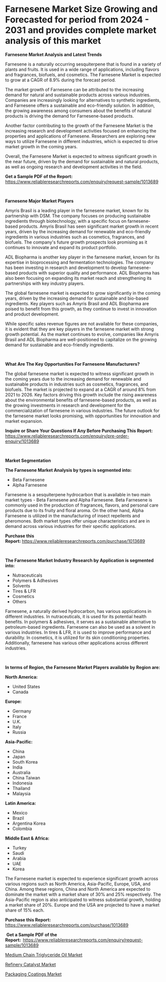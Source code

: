 <p><h1>Farnesene Market Size Growing and Forecasted for period from 2024 - 2031 and provides complete market analysis of this market</h1></p><p><strong>Farnesene Market Analysis and Latest Trends</strong></p>
<p><p>Farnesene is a naturally occurring sesquiterpene that is found in a variety of plants and fruits. It is used in a wide range of applications, including flavors and fragrances, biofuels, and cosmetics. The Farnesene Market is expected to grow at a CAGR of 8.9% during the forecast period. </p><p>The market growth of Farnesene can be attributed to the increasing demand for natural and sustainable products across various industries. Companies are increasingly looking for alternatives to synthetic ingredients, and Farnesene offers a sustainable and eco-friendly solution. In addition, the growing awareness among consumers about the benefits of natural products is driving the demand for Farnesene-based products.</p><p>Another factor contributing to the growth of the Farnesene Market is the increasing research and development activities focused on enhancing the properties and applications of Farnesene. Researchers are exploring new ways to utilize Farnesene in different industries, which is expected to drive market growth in the coming years.</p><p>Overall, the Farnesene Market is expected to witness significant growth in the near future, driven by the demand for sustainable and natural products, as well as ongoing research and development activities in the field.</p></p>
<p><strong>Get a Sample PDF of the Report:&nbsp;</strong> <a href="https://www.reliableresearchreports.com/enquiry/request-sample/1013689">https://www.reliableresearchreports.com/enquiry/request-sample/1013689</a></p>
<p>&nbsp;</p>
<p><strong>Farnesene Major Market Players</strong></p>
<p><p>Amyris Brasil is a leading player in the farnesene market, known for its partnership with DSM. The company focuses on producing sustainable ingredients through biotechnology, with a specific focus on farnesene-based products. Amyris Brasil has seen significant market growth in recent years, driven by the increasing demand for renewable and eco-friendly ingredients in various industries such as cosmetics, fragrances, and biofuels. The company's future growth prospects look promising as it continues to innovate and expand its product portfolio.</p><p>ADL Biopharma is another key player in the farnesene market, known for its expertise in bioprocessing and fermentation technologies. The company has been investing in research and development to develop farnesene-based products with superior quality and performance. ADL Biopharma has also been focusing on expanding its market reach and strengthening its partnerships with key industry players.</p><p>The global farnesene market is expected to grow significantly in the coming years, driven by the increasing demand for sustainable and bio-based ingredients. Key players such as Amyris Brasil and ADL Biopharma are poised to benefit from this growth, as they continue to invest in innovation and product development.</p><p>While specific sales revenue figures are not available for these companies, it is evident that they are key players in the farnesene market with strong growth potential. As the market continues to evolve, companies like Amyris Brasil and ADL Biopharma are well-positioned to capitalize on the growing demand for sustainable and eco-friendly ingredients.</p></p>
<p>&nbsp;</p>
<p><strong>What Are The Key Opportunities For Farnesene Manufacturers?</strong></p>
<p><p>The global farnesene market is expected to witness significant growth in the coming years due to the increasing demand for renewable and sustainable products in industries such as cosmetics, fragrances, and biofuels. The market is projected to expand at a CAGR of around 8% from 2021 to 2026. Key factors driving this growth include the rising awareness about the environmental benefits of farnesene-based products, as well as the growing investments in research and development for the commercialization of farnesene in various industries. The future outlook for the farnesene market looks promising, with opportunities for innovation and market expansion.</p></p>
<p><strong>Inquire or Share Your Questions If Any Before Purchasing This Report:</strong> <a href="https://www.reliableresearchreports.com/enquiry/pre-order-enquiry/1013689">https://www.reliableresearchreports.com/enquiry/pre-order-enquiry/1013689</a></p>
<p>&nbsp;</p>
<p><strong>Market Segmentation</strong></p>
<p><strong>The Farnesene Market Analysis by types is segmented into:</strong></p>
<p><ul><li>Beta Farnesene</li><li>Alpha Farnesene</li></ul></p>
<p><p>Farnesene is a sesquiterpene hydrocarbon that is available in two main market types - Beta Farnesene and Alpha Farnesene. Beta Farnesene is commonly used in the production of fragrances, flavors, and personal care products due to its fruity and floral aroma. On the other hand, Alpha Farnesene is utilized in the manufacturing of insect repellents and pheromones. Both market types offer unique characteristics and are in demand across various industries for their specific applications.</p></p>
<p><strong>Purchase this Report:&nbsp;</strong><a href="https://www.reliableresearchreports.com/purchase/1013689">https://www.reliableresearchreports.com/purchase/1013689</a></p>
<p>&nbsp;</p>
<p><strong>The Farnesene Market Industry Research by Application is segmented into:</strong></p>
<p><ul><li>Nutraceuticals</li><li>Polymers & Adhesives</li><li>Solvents</li><li>Tires & LFR</li><li>Cosmetics</li><li>Others</li></ul></p>
<p><p>Farnesene, a naturally derived hydrocarbon, has various applications in different industries. In nutraceuticals, it is used for its potential health benefits. In polymers & adhesives, it serves as a sustainable alternative to petroleum-based ingredients. Farnesene can also be used as a solvent in various industries. In tires & LFR, it is used to improve performance and durability. In cosmetics, it is utilized for its skin conditioning properties. Additionally, farnesene has various other applications across different industries.</p></p>
<p>&nbsp;</p>
<p><strong>In terms of Region, the Farnesene Market Players available by Region are:</strong></p>
<p>
    <p> <strong> North America: </strong>
        <ul>
            <li>United States</li>
            <li>Canada</li>
        </ul>
        </p> 
    <p> <strong> Europe: </strong>
        <ul>
            <li>Germany</li>
            <li>France</li>
            <li>U.K.</li>
            <li>Italy</li>
            <li>Russia</li>
        </ul>
        </p> 
    <p> <strong> Asia-Pacific: </strong>
        <ul>
            <li>China</li>
            <li>Japan</li>
            <li>South Korea</li>
            <li>India</li>
            <li>Australia</li>
            <li>China Taiwan</li>
            <li>Indonesia</li>
            <li>Thailand</li>
            <li>Malaysia</li>
        </ul>
        </p> 
    <p> <strong> Latin America: </strong>
        <ul>
            <li>Mexico</li>
            <li>Brazil</li>
            <li>Argentina Korea</li>
            <li>Colombia</li>
        </ul>
        </p> 
    <p> <strong> Middle East & Africa: </strong>
        <ul>
            <li>Turkey</li>
            <li>Saudi</li>
            <li>Arabia</li>
            <li>UAE</li>
            <li>Korea</li>
        </ul>
    </p>
    </p>
<p><p>The Farnesene market is expected to experience significant growth across various regions such as North America, Asia-Pacific, Europe, USA, and China. Among these regions, China and North America are expected to dominate the market with a market share of 30% and 25% respectively. The Asia-Pacific region is also anticipated to witness substantial growth, holding a market share of 20%. Europe and the USA are projected to have a market share of 15% each.</p></p>
<p><strong>Purchase this Report: </strong><a href="https://www.reliableresearchreports.com/purchase/1013689">https://www.reliableresearchreports.com/purchase/1013689</a></p>
<p>&nbsp;<strong>Get a Sample PDF of the Report:&nbsp;&nbsp;</strong><a href="https://www.reliableresearchreports.com/enquiry/request-sample/1013689">https://www.reliableresearchreports.com/enquiry/request-sample/1013689</a></p>
<p><strong></strong></p>
<p><p><a href="https://github.com/pjcfca/Market-Research-Report-List-1/blob/main/medium-chain-triglyceride-oil-market.md">Medium Chain Triglyceride Oil Market</a></p><p><a href="https://github.com/kathiaseamanalvaradovlprc2h/Market-Research-Report-List-1/blob/main/refinery-catalyst-market.md">Refinery Catalyst Market</a></p><p><a href="https://github.com/wusalecollins540tpqoz/Market-Research-Report-List-1/blob/main/packaging-coatings-market.md">Packaging Coatings Market</a></p></p>